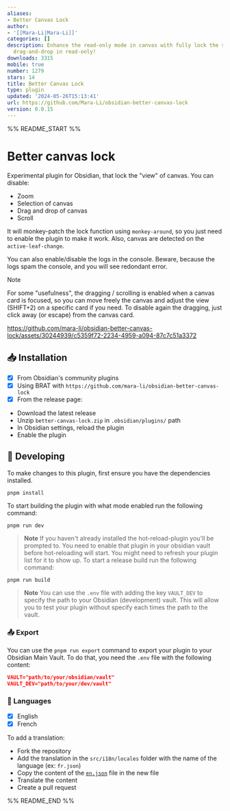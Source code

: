 ```yaml
---
aliases:
- Better Canvas Lock
author:
- '[[Mara-Li|Mara-Li]]'
categories: []
description: Enhance the read-only mode in canvas with fully lock the scroll, zoom,
  drag-and-drop in read-only!
downloads: 3315
mobile: true
number: 1279
stars: 14
title: Better Canvas Lock
type: plugin
updated: '2024-05-26T15:13:41'
url: https://github.com/Mara-Li/obsidian-better-canvas-lock
version: 0.0.15
---
```


%% README_START %%

# Better canvas lock

Experimental plugin for Obsidian, that lock the "view" of canvas. You can disable:
- Zoom
- Selection of canvas 
- Drag and drop of canvas
- Scroll

It will monkey-patch the lock function using `monkey-around`, so you just need to enable the plugin to make it work. Also, canvas are detected on the `active-leaf-change`. 

You can also enable/disable the logs in the console. Beware, because the logs spam the console, and you will see redondant error.

> [!NOTE]
> For some "usefulness", the dragging / scrolling is enabled when a canvas card is focused, so you can move freely the canvas and adjust the view (SHIFT+2) on a specific card if you need. 
> To disable again the dragging, just click away (or escape) from the canvas card.


https://github.com/mara-li/obsidian-better-canvas-lock/assets/30244939/c5359f72-2234-4959-a094-87c7c51a3372



## 📥 Installation

- [x] From Obsidian's community plugins
- [x] Using BRAT with `https://github.com/mara-li/obsidian-better-canvas-lock`
- [x] From the release page:
 - Download the latest release
 - Unzip `better-canvas-lock.zip` in `.obsidian/plugins/` path
 - In Obsidian settings, reload the plugin
 - Enable the plugin

## 🤖 Developing

To make changes to this plugin, first ensure you have the dependencies installed.

```
pnpm install
```

To start building the plugin with what mode enabled run the following command:

```
pnpm run dev
```

> **Note**
> If you haven't already installed the hot-reload-plugin you'll be prompted to. You need to enable that plugin in your obsidian vault before hot-reloading will start. You might need to refresh your plugin list for it to show up.
> To start a release build run the following command:

```
pnpm run build
```

> **Note**
> You can use the `.env` file with adding the key `VAULT_DEV` to specify the path to your Obsidian (development) vault. This will allow you to test your plugin without specify each times the path to the vault.

### 📤 Export

You can use the `pnpm run export` command to export your plugin to your Obsidian Main Vault. To do that, you need the `.env` file with the following content:

```json
VAULT="path/to/your/obsidian/vault"
VAULT_DEV="path/to/your/dev/vault"
```

### 🎼 Languages

- [x] English
- [x] French

To add a translation:
- Fork the repository
- Add the translation in the `src/i18n/locales` folder with the name of the language (ex: `fr.json`)
- Copy the content of the [`en.json`](./src/i18n/locales/en.json) file in the new file
- Translate the content
- Create a pull request


%% README_END %%